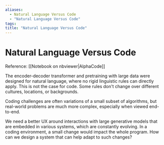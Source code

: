 ```yaml
---
aliases:
  - Natural Language Versus Code
  - "Natural Language Versus Code"
tags:
title: "Natural Language Versus Code"
---
```


# Natural Language Versus Code

Reference: [[Notebook on nbviewer|AlphaCode]]

The encoder-decoder transformer and pretraining with large data were designed for natural language, where no rigid linguistic rules can directly apply. This is not the case for code. Some rules don't change over different cultures, locations, or backgrounds.

Coding challenges are often variations of a small subset of algorithms, but real-world problems are much more complex, especially when viewed end-to-end.

We need a better UX around interactions with large generative models that are embedded in various systems, which are constantly evolving. In a coding environment, a small change would impact the whole program. How can we design a system that can help adapt to such changes?